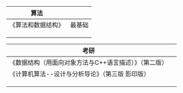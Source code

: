 | 算法               |        |
| ------------------ | ------ |
| 《算法和数据结构》 | 最基础 |
|                    |        |
|                    |        |
|                    |        |

| 考研                                                  |      |
| ----------------------------------------------------- | ---- |
| 《数据结构（用面向对象方法与C++语言描述）》（第二版） |      |
| 《计算机算法--设计与分析导论》（第三版  影印版）      |      |
|                                                       |      |
|                                                       |      |
|                                                       |      |

 
